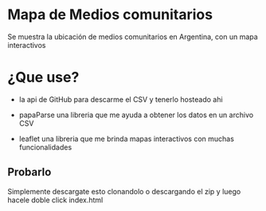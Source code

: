 # Mapa de Medios comunitarios

Se muestra la ubicación de medios comunitarios en Argentina, con un mapa interactivos 

# ¿Que use?
 - la api de GitHub para descarme el CSV y tenerlo hosteado ahi

 - papaParse una libreria que me ayuda a obtener los datos en un archivo CSV
 
 - leaflet una libreria que me brinda mapas interactivos con muchas funcionalidades

## Probarlo 
Simplemente descargate esto clonandolo o descargando el zip y luego hacele doble click index.html
